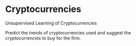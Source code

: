 # Cryptocurrencies
Unsupervised Learning of Cryptocurrencies

Predict the trends of cryptocurrencies used and suggest the cryptocurrencies to buy for the firm.
